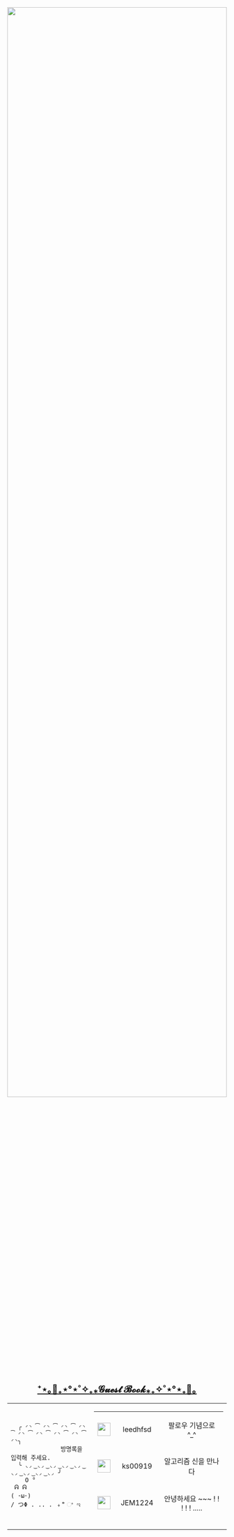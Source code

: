 
<img src="https://user-images.githubusercontent.com/101504594/234354992-88f43717-fdaa-45b4-b148-e0834cac840e.gif" width="100%" height="80%">


<h2 align="center" te>
  <a href="https://github.com/JEM1224/JEM1224/issues/1">
    <strong>⁺⋆｡🦋₊⋆°⋆˚✧₊⁎𝓖𝓾𝓮𝓼𝓽 𝓑𝓸𝓸𝓴⁎₊✧˚⋆°⋆₊🦋｡</strong>
  </a>
</h2>
<table align ="center">
  <td>
  <pre>
    <code>
  ╭ ◜◝ ͡ ◜◝ ͡ ◜◝ ͡ ◜◝ ͡ ◜◝ ͡ ◜◝ ͡ ◜◝ ͡ ◜◝ ͡ ◜◝╮
              방명록을 입력해 주세요.
  ╰ ◟◞ ͜ ◟◞ ͜ ◟◞ ͜ ◟◞ ͜ ◟◞ ͜ ◟◞ ͜ ◟◞ ͜ ◟◞ ͜ ◟◞ ╯
    O °
 ᕱ ᕱ
( ･ω･)
/ つΦ . .. . ﹢ ⃰ ଂ ಇ
    </code>
</pre>
</td>
  <td>

<!--Guestbook-->
<table align="center" height="250"><tr><td> <a href="https://github.com/leedhfsd"><img width="30" src="https://avatars.githubusercontent.com/u/89757700?s=30&u=348535f5d99391f0d57c18711197b143139f6530&v=4"/></a></td><td><p align="center">leedhfsd</p></td><td><p align="center">팔로우 기념으로 ^_^</p></td></tr><tr><td> <a href="https://github.com/ks00919"><img width="30" src="https://avatars.githubusercontent.com/u/69795199?s=30&u=9decbbe84ff6dea6f924c188a714ea53dc75aaa0&v=4"/></a></td><td><p align="center">ks00919</p></td><td><p align="center">알고리즘 신을 만나다</p></td></tr><tr><td> <a href="https://github.com/JEM1224"><img width="30" src="https://avatars.githubusercontent.com/u/101504594?s=30&v=4"/></a></td><td><p align="center">JEM1224</p></td><td><p align="center">안녕하세요 ~~~ ! ! ! ! ! .....</p></td></tr><tr><td> <a href="https://github.com/gnsals0904"><img width="30" src="https://avatars.githubusercontent.com/u/48405500?s=30&u=31da3299a2b2287c443b5a10d2df6bd6bc4fc540&v=4"/></a></td><td><p align="center">gnsals0904</p></td><td><p align="center">오픈소스 기여 후기 인상깊게 잘 읽었.....</p></td></tr><tr><td> <a href="https://github.com/BHyeonKim"><img width="30" src="https://avatars.githubusercontent.com/u/46583212?s=30&u=ee58bc4bfe46dc8074aef87d52ddf20a8846682d&v=4"/></a></td><td><p align="center">BHyeonKim</p></td><td><p align="center">🎉🎉첫번째 방명록🎉🎉</p></td></tr></table></p></td></table>